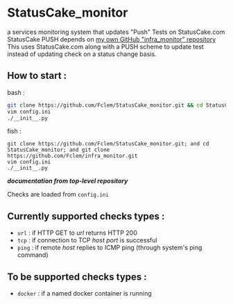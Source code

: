 # StatusCake_monitor
a services monitoring system that updates "Push" Tests on StatusCake.com
StatusCake PUSH depends on [my own GitHub "infra_monitor" repository](https://github.com/Fclem/infra_monitor)
This uses  StatusCake.com along with a PUSH scheme to update test instead of updating check on a status change basis.

## How to start :
bash :
```bash
git clone https://github.com/Fclem/StatusCake_monitor.git && cd StatusCake_monitor && git clone https://github.com/Fclem/infra_monitor.git
vim config.ini
./__init__.py
```

fish :
```shell
git clone https://github.com/Fclem/StatusCake_monitor.git; and cd StatusCake_monitor; and git clone https://github.com/Fclem/infra_monitor.git
vim config.ini
./__init__.py
```

***documentation from top-level repository***

Checks are loaded from `config.ini`

## Currently supported checks types :
 * `url` : if HTTP GET to *url* returns HTTP 200
 * `tcp` : if connection to TCP *host port* is successful
 * `ping` : if remote *host* replies to ICMP ping (through system's ping command)

## To be supported checks types :
 * `docker` : if a named docker container is running
